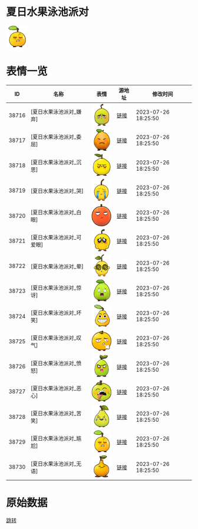 # 夏日水果泳池派对

<img src="./cover.png" height="60" alt="cover" />

# 表情一览

|ID|名称|表情|源地址|修改时间|
|----|----|----|----|----|
|38716|[夏日水果泳池派对_嫌弃]|<img src="./pic/038716_%5B夏日水果泳池派对_嫌弃%5D.png" height="60" alt="嫌弃"/>|[链接](https://i0.hdslb.com/bfs/garb/7dc5da0799c255edd51f5db6e4992044ef8fb1e9.png)|2023-07-26 18:25:50|
|38717|[夏日水果泳池派对_委屈]|<img src="./pic/038717_%5B夏日水果泳池派对_委屈%5D.png" height="60" alt="委屈"/>|[链接](https://i0.hdslb.com/bfs/garb/bd80c1d8b0201ba3017367807eebf38361edd8f0.png)|2023-07-26 18:25:50|
|38718|[夏日水果泳池派对_沉思]|<img src="./pic/038718_%5B夏日水果泳池派对_沉思%5D.png" height="60" alt="沉思"/>|[链接](https://i0.hdslb.com/bfs/garb/20c4c0e3b34d855d4543c6918048562577295988.png)|2023-07-26 18:25:50|
|38719|[夏日水果泳池派对_哭]|<img src="./pic/038719_%5B夏日水果泳池派对_哭%5D.png" height="60" alt="哭"/>|[链接](https://i0.hdslb.com/bfs/garb/ab2957f0bda2f97cdce0638c97453cbdb26c1120.png)|2023-07-26 18:25:50|
|38720|[夏日水果泳池派对_白眼]|<img src="./pic/038720_%5B夏日水果泳池派对_白眼%5D.png" height="60" alt="白眼"/>|[链接](https://i0.hdslb.com/bfs/garb/8c17b4aacf7fb7d8e7820fd713324be056b85d5e.png)|2023-07-26 18:25:50|
|38721|[夏日水果泳池派对_可爱眼]|<img src="./pic/038721_%5B夏日水果泳池派对_可爱眼%5D.png" height="60" alt="可爱眼"/>|[链接](https://i0.hdslb.com/bfs/garb/e29b8599638743d7207a52641615229890316458.png)|2023-07-26 18:25:50|
|38722|[夏日水果泳池派对_晕]|<img src="./pic/038722_%5B夏日水果泳池派对_晕%5D.png" height="60" alt="晕"/>|[链接](https://i0.hdslb.com/bfs/garb/d222c03ae877c1bada5c679f452478d9806e8298.png)|2023-07-26 18:25:50|
|38723|[夏日水果泳池派对_惊讶]|<img src="./pic/038723_%5B夏日水果泳池派对_惊讶%5D.png" height="60" alt="惊讶"/>|[链接](https://i0.hdslb.com/bfs/garb/cc8b89c7afe5ea96b470c8a650dc744a86685763.png)|2023-07-26 18:25:50|
|38724|[夏日水果泳池派对_坏笑]|<img src="./pic/038724_%5B夏日水果泳池派对_坏笑%5D.png" height="60" alt="坏笑"/>|[链接](https://i0.hdslb.com/bfs/garb/0318b736145dbc5dc4de9e3b3e38d4a3696fa15e.png)|2023-07-26 18:25:50|
|38725|[夏日水果泳池派对_叹气]|<img src="./pic/038725_%5B夏日水果泳池派对_叹气%5D.png" height="60" alt="叹气"/>|[链接](https://i0.hdslb.com/bfs/garb/14bfdc993cbcfe5d8b8513c5d2eac3826009459e.png)|2023-07-26 18:25:50|
|38726|[夏日水果泳池派对_愤怒]|<img src="./pic/038726_%5B夏日水果泳池派对_愤怒%5D.png" height="60" alt="愤怒"/>|[链接](https://i0.hdslb.com/bfs/garb/b198b98ab9f89575e0dd5c1abe16de3b88a29f73.png)|2023-07-26 18:25:50|
|38727|[夏日水果泳池派对_恶心]|<img src="./pic/038727_%5B夏日水果泳池派对_恶心%5D.png" height="60" alt="恶心"/>|[链接](https://i0.hdslb.com/bfs/garb/b733060122356163f5d5717266cd4fa45477885c.png)|2023-07-26 18:25:50|
|38728|[夏日水果泳池派对_苦笑]|<img src="./pic/038728_%5B夏日水果泳池派对_苦笑%5D.png" height="60" alt="苦笑"/>|[链接](https://i0.hdslb.com/bfs/garb/64d0b54c662b345fc228c5f43ae279070285cafb.png)|2023-07-26 18:25:50|
|38729|[夏日水果泳池派对_尴尬]|<img src="./pic/038729_%5B夏日水果泳池派对_尴尬%5D.png" height="60" alt="尴尬"/>|[链接](https://i0.hdslb.com/bfs/garb/dd7c3945347a24e3f0de706d158597570a6c0e6d.png)|2023-07-26 18:25:50|
|38730|[夏日水果泳池派对_无语]|<img src="./pic/038730_%5B夏日水果泳池派对_无语%5D.png" height="60" alt="无语"/>|[链接](https://i0.hdslb.com/bfs/garb/447eb22eb2a27813d7e0cb5332dbb987f9d53426.png)|2023-07-26 18:25:50|

# 原始数据

[跳转](./raw.json)

